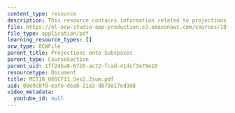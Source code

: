 ```yaml
---
content_type: resource
description: This resource contains information related to projections onto subspaces.
file: https://ol-ocw-studio-app-production.s3.amazonaws.com/courses/18-06sc-linear-algebra-fall-2011/00e9c8f0eafedeab21a3d079a17ed3d8_MIT18_06SCF11_Ses2.2sum.pdf
file_type: application/pdf
learning_resource_types: []
ocw_type: OCWFile
parent_title: Projections onto Subspaces
parent_type: CourseSection
parent_uid: 1ff24ba8-67b5-ac72-fcad-41dcf3e79e10
resourcetype: Document
title: MIT18_06SCF11_Ses2.2sum.pdf
uid: 00e9c8f0-eafe-deab-21a3-d079a17ed3d8
video_metadata:
  youtube_id: null
---
```

